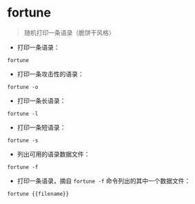 # fortune

> 随机打印一条语录（脆饼干风格）

- 打印一条语录：

`fortune`

- 打印一条攻击性的语录：

`fortune -o`

- 打印一条长语录：

`fortune -l`

- 打印一条短语录：

`fortune -s`

- 列出可用的语录数据文件：

`fortune -f`

- 打印一条语录，摘自 `fortune -f` 命令列出的其中一个数据文件：

`fortune {{filename}}`

[#]: contributors: ([李峰])